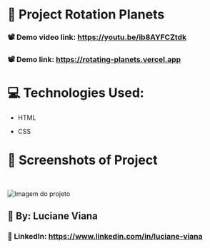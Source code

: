 #   :book: Project Rotation Planets 

###   📽️ Demo video link: https://youtu.be/ib8AYFCZtdk

###   📽️ Demo link: https://rotating-planets.vercel.app

# :computer: Technologies Used:

 * HTML

 * CSS
# :camera_flash: Screenshots of Project
 <br> 

![Imagem do projeto](https://github.com/Lucianevianagbi/animacao-planetas/blob/main/img/img.png)
   <br>
   
## :woman: By:  Luciane Viana

### :link: LinkedIn: https://www.linkedin.com/in/luciane-viana
